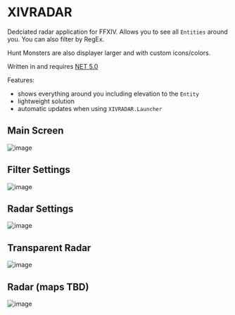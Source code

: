 # XIVRADAR

Dedciated radar application for FFXIV. Allows you to see all `Entities` around you. You can also filter by RegEx.

Hunt Monsters are also displayer larger and with custom icons/colors.

Written in and requires [NET 5.0](https://dotnet.microsoft.com/download/dotnet/5.0)

Features:
- shows everything around you including elevation to the `Entity`
- lightweight solution
- automatic updates when using `XIVRADAR.Launcher`

## Main Screen
![image](https://user-images.githubusercontent.com/677341/120733347-d48e4280-c49b-11eb-81f7-85ad24798d94.png)

## Filter Settings
![image](https://user-images.githubusercontent.com/677341/120733395-f091e400-c49b-11eb-9a50-29e46abb341a.png)

## Radar Settings
![image](https://user-images.githubusercontent.com/677341/120733411-fa1b4c00-c49b-11eb-94d3-c7a9ddde2dcf.png)

## Transparent Radar
![image](https://user-images.githubusercontent.com/677341/120733860-c42a9780-c49c-11eb-80f6-763aec33acf7.png)

## Radar (maps TBD)
![image](https://user-images.githubusercontent.com/677341/120733884-ce4c9600-c49c-11eb-92e9-c00e37a28e68.png)
